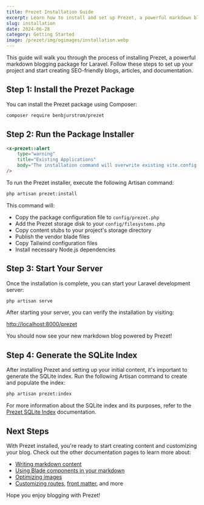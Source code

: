 ```yaml
---
title: Prezet Installation Guide
excerpt: Learn how to install and set up Prezet, a powerful markdown blogging package for Laravel.
slug: installation
date: 2024-06-28
category: Getting Started
image: /prezet/img/ogimages/installation.webp
---
```


This guide will walk you through the process of installing Prezet, a powerful markdown blogging package for Laravel. Follow these steps to set up your project and start creating SEO-friendly blogs, articles, and documentation.

## Step 1: Install the Prezet Package

You can install the Prezet package using Composer:

```bash
composer require benbjurstrom/prezet
```

## Step 2: Run the Package Installer

```html +parse
<x-prezet::alert
    type="warning"
    title="Existing Applications"
    body="The installation command will overwrite existing vite.config.js and postcss.config.js files. Be sure they're backed up before proceeding."
/>
```


To run the Prezet installer, execute the following Artisan command:


```bash
php artisan prezet:install
```

This command will:

- Copy the package configuration file to `config/prezet.php`
- Add the Prezet storage disk to your `config/filesystems.php`
- Copy content stubs to your project's storage directory
- Publish the vendor blade files
- Copy Tailwind configuration files
- Install necessary Node.js dependencies

## Step 3: Start Your Server

Once the installation is complete, you can start your Laravel development server:

```bash
php artisan serve
```

After starting your server, you can verify the installation by visiting:

[http://localhost:8000/prezet](http://localhost:8000/prezet)

You should now see your new markdown blog powered by Prezet!

## Step 4: Generate the SQLite Index
After installing Prezet and setting up your initial content, it's important to generate the SQLite index. Run the following Artisan command to create and populate the index:

```bash
php artisan prezet:index
```

For more information about the SQLite index and its purposes, refer to the [Prezet SQLite Index](/index) documentation.

## Next Steps

With Prezet installed, you're ready to start creating content and customizing your blog. Check out the other documentation pages to learn more about:

- [Writing markdown content](features/markdown)
- [Using Blade components in your markdown](features/blade)
- [Optimizing images](features/images)
- [Customizing routes](customize/routes), [front matter](customize/frontmatter), and more

Hope you enjoy blogging with Prezet!
